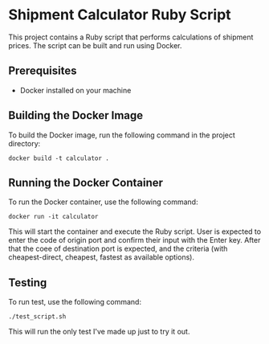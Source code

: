 # Shipment Calculator Ruby Script

This project contains a Ruby script that performs calculations of shipment prices. The script can be built and run using Docker.

## Prerequisites

- Docker installed on your machine

## Building the Docker Image

To build the Docker image, run the following command in the project directory:

```
docker build -t calculator .
```

## Running the Docker Container

To run the Docker container, use the following command:

```
docker run -it calculator
```

This will start the container and execute the Ruby script.
User is expected to enter the code of origin port and confirm their input with the Enter key. After that the coee of destination port is expected, and the criteria (with cheapest-direct, cheapest, fastest as available options).

## Testing

To run test, use the following command:

```
./test_script.sh
```

This will run the only test I've made up just to try it out.
